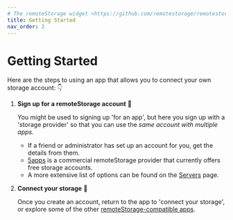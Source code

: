 ```yaml
---
# The remoteStorage widget <https://github.com/remotestorage/remotestorage-widget> links to /get, so consider that if renaming this and create appropriate redirects.
title: Getting Started
nav_order: 2
---
```


# Getting Started

Here are the steps to using an app that allows you to connect your own storage account: 👇

1. **Sign up for a remoteStorage account** 🔑

   You might be used to signing up 'for an app', but here you sign up with a 'storage provider' so that you can use the *same account with multiple apps*.

   - If a friend or administrator has set up an account for you, get the details from them.
   - [5apps](https://5apps.com/storage/beta) is a commercial remoteStorage provider that currently offers free storage accounts.
   - A more extensive list of options can be found on the [Servers](/servers) page.

2. **Connect your storage** 🔌

   Once you create an account, return to the app to 'connect your storage', or explore some of the other [remoteStorage-compatible apps](/apps).
